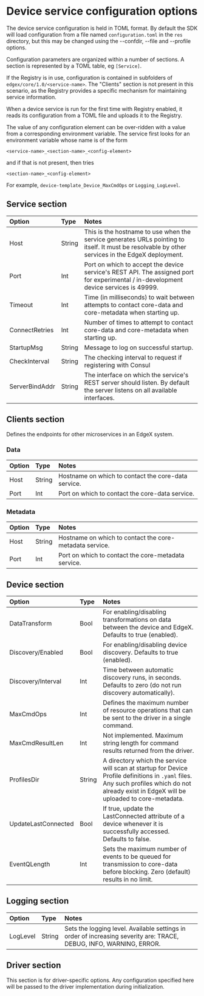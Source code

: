 # Device service configuration options

The device service configuration is held in TOML format. By default the SDK will load configuration from a file named `configuration.toml` in the `res` directory, but this may be changed using the --confdir, --file and --profile options.

Configuration parameters are organized within a number of sections. A section is represented by a TOML table, eg `[Service]`.

If the Registry is in use, configuration is contained in subfolders of `edgex/core/1.0/<service-name>`. The "Clients" section is not present in this scenario, as the Registry provides a specific mechanism for maintaining service information.

When a device service is run for the first time with Registry enabled, it reads its configuration from a TOML file and uploads it to the Registry.

The value of any configuration element can be over-ridden with a value from a corresponding environment variable. The service first looks for an environment variable whose name is of the form

`<service-name>_<section-name>_<config-element>`

and if that is not present, then tries

`<section-name>_<config-element>`

For example, `device-template_Device_MaxCmdOps` or `Logging_LogLevel`.

## Service section

Option | Type | Notes
:--- | :--- | :---
Host | String | This is the hostname to use when the service generates URLs pointing to itself. It must be resolvable by other services in the EdgeX deployment.
Port | Int | Port on which to accept the device service's REST API. The assigned port for experimental / in-development device services is 49999.
Timeout | Int | Time (in milliseconds) to wait between attempts to contact core-data and core-metadata when starting up.
ConnectRetries | Int | Number of times to attempt to contact core-data and core-metadata when starting up.
StartupMsg | String | Message to log on successful startup.
CheckInterval | String | The checking interval to request if registering with Consul
ServerBindAddr | String | The interface on which the service's REST server should listen. By default the server listens on all available interfaces.

## Clients section

Defines the endpoints for other microservices in an EdgeX system.

### Data

Option | Type | Notes
:--- | :--- | :---
Host | String | Hostname on which to contact the core-data service.
Port | Int | Port on which to contact the core-data service.

### Metadata

Option | Type | Notes
:--- | :--- | :---
Host | String | Hostname on which to contact the core-metadata service.
Port | Int | Port on which to contact the core-metadata service.

## Device section

Option | Type | Notes
:--- | :--- | :---
DataTransform | Bool | For enabling/disabling transformations on data between the device and EdgeX. Defaults to true (enabled).
Discovery/Enabled | Bool | For enabling/disabling device discovery. Defaults to true (enabled).
Discovery/Interval | Int | Time between automatic discovery runs, in seconds. Defaults to zero (do not run discovery automatically).
MaxCmdOps | Int | Defines the maximum number of resource operations that can be sent to the driver in a single command.
MaxCmdResultLen | Int | Not implemented. Maximum string length for command results returned from the driver.
ProfilesDir | String | A directory which the service will scan at startup for Device Profile definitions in `.yaml` files. Any such profiles which do not already exist in EdgeX will be uploaded to core-metadata.
UpdateLastConnected | Bool | If true, update the LastConnected attribute of a device whenever it is successfully accessed. Defaults to false.
EventQLength | Int | Sets the maximum number of events to be queued for transmission to core-data before blocking. Zero (default) results in no limit.

## Logging section

Option | Type | Notes
:--- | :--- | :---
LogLevel | String | Sets the logging level. Available settings in order of increasing severity are: TRACE, DEBUG, INFO, WARNING, ERROR.

## Driver section

This section is for driver-specific options. Any configuration specified here will be passed to the driver implementation during initialization.
